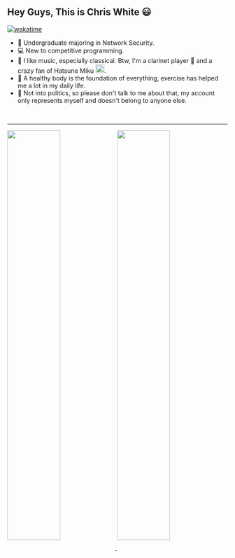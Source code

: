 ## Hey Guys, This is Chris White 😃

[![wakatime](https://wakatime.com/badge/user/018bf9af-5143-4280-a3bc-1ada2986c435.svg)](https://wakatime.com/@018bf9af-5143-4280-a3bc-1ada2986c435)

- 🏫 Undergraduate majoring in Network Security.
- 💻 New to competitive programming.
- 🎵 I like music, especially classical. Btw, I'm a clarinet player 🎼 and a crazy fan of Hatsune Miku <a href="https://emoji.gg/emoji/2565-miku"><img src="https://cdn3.emoji.gg/emojis/2565-miku.png" width="20px" height="20px" alt="miku"></a>.
- 👟 A healthy body is the foundation of everything, exercise has helped me a lot in my daily life.
- 🤔 Not into politics, so please don't talk to me about that, my account only represents myself and doesn't belong to anyone else.

<br/>

---

<div>
  <a href="https://github.com/ChrisWhite1024">
    <img align="center" style="width: 49%;" src="https://github-readme-stats.vercel.app/api?username=ChrisWhite1024&theme=buefy&show_icons=true&hide_title=true&hide_border=true" />
  </a>
  <a href="https://github.com/ChrisWhite1024">
    <img align="top" style="width: 49%;" src="https://github-readme-stats.vercel.app/api/wakatime?username=ChrisWhite&theme=buefy&layout=compact&hide_border=true" />
  </a>
</div>
